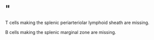 # "

T cells making the splenic periarteriolar lymphoid sheath are missing.

B cells making the splenic marginal zone are missing.
